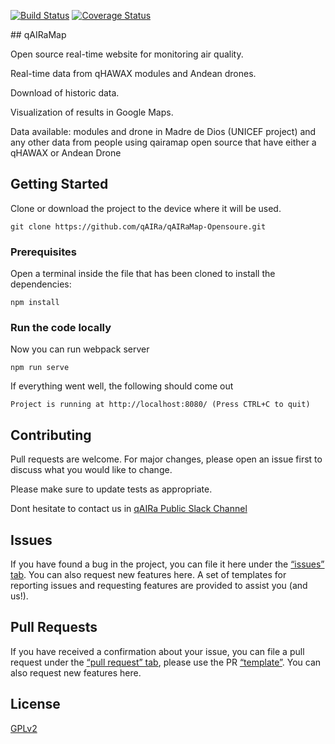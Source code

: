 <p align="center"> 

[![Build Status](https://travis-ci.org/qAIRa/qAIRaMap-OpenSource.svg?branch=master)](https://travis-ci.org/qAIRa/qAIRaMap-OpenSource)   [![Coverage Status](https://coveralls.io/repos/github/qAIRa/qAIRaMap-OpenSource/badge.svg)](https://coveralls.io/github/qAIRa/qAIRaMap-OpenSource)



</p>
## qAIRaMap


Open source real-time website for monitoring air quality.

Real-time data from qHAWAX modules and Andean drones.

Download of historic data.

Visualization of results in Google Maps.

Data available: modules and drone in Madre de Dios (UNICEF project) and any other data from people using qairamap open source that have either a qHAWAX or Andean Drone

## Getting Started

Clone or download the project to the device where it will be used.

```
git clone https://github.com/qAIRa/qAIRaMap-Opensoure.git
```

### Prerequisites

Open a terminal inside the file that has been cloned to install the dependencies:

```
npm install

```

### Run the code locally

Now you can run webpack server

```
npm run serve
```

If everything went well, the following should come out

```
Project is running at http://localhost:8080/ (Press CTRL+C to quit)

```

## Contributing

Pull requests are welcome. For major changes, please open an issue first to discuss what you would like to change.

Please make sure to update tests as appropriate.

Dont hesitate to contact us in [qAIRa Public Slack Channel](https://join.slack.com/t/qaira-publico/shared_invite/zt-e49w6375-9_vVmPdf8nFvXWfIvkagxw)

## Issues 

If you have found a bug in the project, you can file it here under the [“issues” tab](https://github.com/qAIRa/qAIRaMap/issues). You can also request new features here. A set of templates for reporting issues and requesting features are provided to assist you (and us!).

## Pull Requests 

If you have received a confirmation about your issue, you can file a pull request under the [“pull request” tab](https://github.com/qAIRa/qAIRaMap/pulls), please use the PR [“template”](https://github.com/qAIRa/qAIRaMap/blob/master/.github/PULL_REQUEST_TEMPLATE/pull_request_template.md). 
You can also request new features here. 

## License

[GPLv2](https://www.gnu.org/licenses/old-licenses/gpl-2.0.txt)
